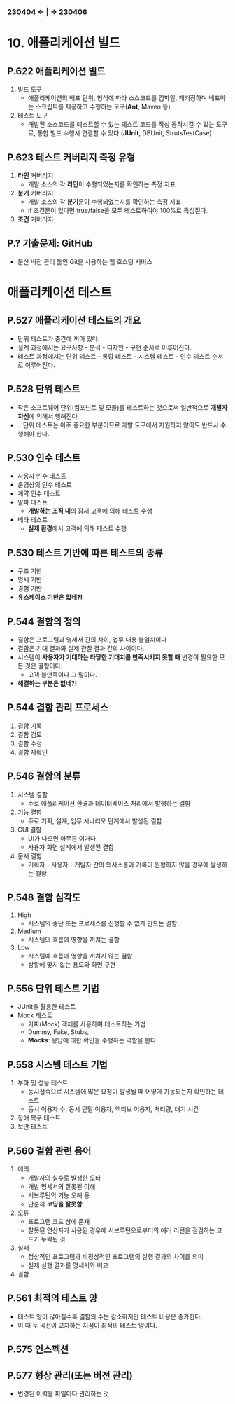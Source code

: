 ﻿#

### [230404 ←](../../230130-_Spring/230404/) | [→ 230406](../../230130-_Spring/230406/)

# 10. 애플리케이션 빌드

## P.622 애플리케이션 빌드

1. 빌드 도구
    - 애플리케이션의 배포 단위, 형식에 따라 소스코드를 컴파일, 패키징하며 배포하는 스크립트를 제공하고 수행하는 도구(**Ant**, Maven 등)
1. 테스트 도구
    - 개발된 소스코드를 테스트할 수 있는 테스트 코드를 작성 동작시킬 수 있는 도구로, 통합 빌드 수행시 연결할 수 있다.(**JUnit**, DBUnit, StrutsTestCase)

## P.623 테스트 커버리지 측정 유형

1. **라인** 커버리지
    - 개발 소스의 각 **라인**이 수행되었는지를 확인하는 측정 지표
1. **분기** 커버리지
    - 개발 소스의 각 **분기**문이 수행되었는지를 확인하는 측정 지표
    - if 조건문이 있다면 true/false을 모두 테스트하여야 100%로 특성된다.
1. **조건** 커버리지

## P.? 기출문제: GitHub

- 분산 버전 관리 툴인 Git을 사용하는 웹 호스팅 서비스

# 애플리케이션 테스트

## P.527 애플리케이션 테스트의 개요

- 단위 테스트가 중간에 끼어 있다.
- 설계 과정에서는 요구사항 - 분석 - 디자인 - 구현 순서로 이루어진다.
- 테스트 과정에서는 단위 테스트 - 통합 테스트 - 시스템 테스트 - 인수 테스트 순서로 이루어진다.

## P.528 단위 테스트

- 작은 소프트웨어 단위(컴포넌트 및 모듈)를 테스트하는 것으로써 일반적으로 **개발자 자신**에 의해서 행해진다.
- ...단위 테스트는 아주 중요한 부분이므로 개발 도구에서 지원하지 않아도 반드시 수행해야 한다.

## P.530 인수 테스트

- 사용자 인수 테스트
- 운영상의 인수 테스트
- 계약 인수 테스트
- 알파 테스트
    - **개발하는 조직 내**의 잠재 고객에 의해 테스트 수행
- 베타 테스트
    - **실제 환경**에서 고객에 의해 테스트 수행

## P.530 테스트 기반에 따른 테스트의 종류

- 구조 기반
- 명세 기반
- 경험 기반
- **유스케이스 기반은 없네?!**

## P.544 결함의 정의

- 결함은 프로그램과 명세서 간의 차이, 업무 내용 불일치이다
- 결함은 기대 결과와 실제 관찰 결과 간의 차이이다.
- 시스템이 **사용자가 기대하는 타당한 기대치를 만족시키지 못할 때** 변경이 필요한 모든 것은 결함이다.
    - 고객 불만족이다 그 말이다.
- **해결하는 부분은 없네?!**

## P.544 결함 관리 프로세스

1. 결함 기록
1. 결함 검토
1. 결함 수정
1. 결함 재확인

## P.546 결함의 분류

1. 시스템 결함
    - 주로 애플리케이션 환경과 데이터베이스 처리에서 발행하는 결함
1. 기능 결함
    - 주로 기획, 설계, 업무 시나리오 단계에서 발생된 결함
1. GUI 결함
    - UI가 나오면 아무튼 이거다
    - 사용자 화면 설계에서 발생된 결함
1. 문서 결함
    - 기획자 - 사용자 - 개발자 간의 의사소통과 기록이 원활하지 않을 경우에 발생하는 결함

## P.548 결함 심각도

1. High
    - 시스템의 중단 또는 프로세스를 진행할 수 없게 만드는 결함
1. Medium
    - 시스템의 흐름에 영향을 끼치는 결함
1. Low
    - 시스템에 흐름에 영향을 끼치지 않는 결함
    - 상황에 맞지 않는 용도와 화면 구현

## P.556 단위 테스트 기법

- JUnit을 활용한 테스트
- Mock 테스트
    - 가짜(Mock) 객체를 사용하여 테스트하는 기법
    - Dummy, Fake, Stubs, 
    - **Mocks**: 응답에 대한 확인을 수행하는 역할을 한다

## P.558 시스템 테스트 기법

1. 부하 및 성능 테스트
    - 동시접속으로 시스템에 많은 요청이 발생될 때 어떻게 가동되는지 확인하는 테스트
    - 동시 이용자 수, 동시 단말 이용자, 액티브 이용자, 처리량, 대기 시간
1. 장애 복구 테스트
1. 보안 테스트

## P.560 결함 관련 용어

1. 에러
    - 개발자의 실수로 발생한 오타
    - 개발 명세서의 잘못된 이해
    - 서브루틴의 기능 오해 등
    - 단순히 **코딩을 잘못함**
1. 오류
    - 프로그램 코드 상에 존재
    - 잘못된 연산자가 사용된 경우에 서브루틴으로부터의 에러 리턴을 점검하는 코드가 누락된 것
1. 실패
    - 정상적인 프로그램과 비정상적인 프로그램의 실행 결과의 차이를 의미
    - 실제 실행 결과를 명세서와 비교
1. 결함

## P.561 최적의 테스트 양

- 테스트 양이 많아질수록 결함의 수는 감소하지만 테스트 비용은 증가한다.
- 이 때 두 곡선이 교차하는 지점이 최적의 테스트 양이다.

## P.575 인스펙션

## P.577 형상 관리(또는 버전 관리)

- 변경된 이력을 파일마다 관리하는 것

